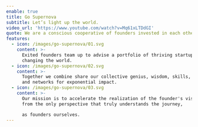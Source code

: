 ```yaml
---
enable: true
title: Go Supernova
subtitle: Let’s light up the world.
video_url: 'https://www.youtube.com/watch?v=Mq61xLTDdGI'
quote: We are a conscious cooperative of founders invested in each other’s success.
features:
  - icon: /images/go-supernova/01.svg
    content: >-
      Exited founders team up to advise a portfolio of thriving startups
      changing the world.
  - icon: /images/go-supernova/02.svg
    content: >-
      Together we combine share our collective genius, wisdom, skills, resources
      and networks for exponential impact.
  - icon: /images/go-supernova/03.svg
    content: >-
      Our mission is to accelerate the realization of the founder's vision –
      from the only perspective that truly understands the journey, 

      as founders ourselves.
---
```











